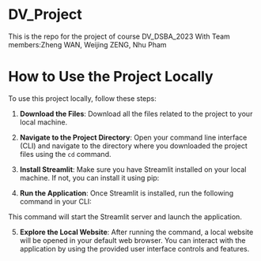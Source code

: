 # DV_Project
This is the repo for the project of course DV_DSBA_2023
With Team members:Zheng WAN, Weijing ZENG, Nhu Pham

# How to Use the Project Locally

To use this project locally, follow these steps:

1. **Download the Files**: Download all the files related to the project to your local machine.

2. **Navigate to the Project Directory**: Open your command line interface (CLI) and navigate to the directory where you downloaded the project files using the `cd` command.

3. **Install Streamlit**: Make sure you have Streamlit installed on your local machine. If not, you can install it using pip:

4. **Run the Application**: Once Streamlit is installed, run the following command in your CLI:

This command will start the Streamlit server and launch the application.

5. **Explore the Local Website**: After running the command, a local website will be opened in your default web browser. You can interact with the application by using the provided user interface controls and features.


